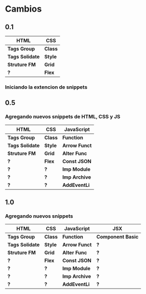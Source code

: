 # Cambios

## 0.1
|**HTML**	|**CSS** |
|-----|----|
|**Tags Group** |**Class**|
|**Tags Solidate** |**Style**|
|**Struture FM**	|**Grid**|
|**?**|	**Flex**|
### Iniciando la extencion de snippets

## 0.5
### Agregando nuevos snippets de HTML, CSS y JS
|**HTML**	|**CSS**	|**JavaScript**|
|-----|-----|----------|
|**Tags Group**	|**Class**	|**Function**|
|**Tags Solidate**	|**Style**	|**Arrow Funct**|
|**Struture FM**	|**Grid**	|**Alter Func**|
|**?** |**Flex**	|**Const JSON**|
|**?**	|**?**	|**Imp Module**|
|**?**	|**?**	|**Imp Archive**|
|**?**	|**?**	|**AddEventLi**|

## 1.0
### Agregando nuevos snippets

|**HTML**	|**CSS**	|**JavaScript**|**JSX**|
|-----|-----|----------|-----|
|**Tags Group**	|**Class**	|**Function**|**Component Basic**|
|**Tags Solidate**	|**Style**	|**Arrow Funct**|**?**|
|**Struture FM**	|**Grid**	|**Alter Func**|**?**|
|**?** |**Flex**	|**Const JSON**|**?**|
|**?**	|**?**	|**Imp Module**|**?**|
|**?**	|**?**	|**Imp Archive**|**?**|
|**?**	|**?**	|**AddEventLi**|**?**|